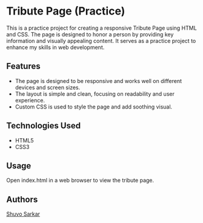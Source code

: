 # Tribute Page (Practice)

This is a practice project for creating a responsive Tribute Page using HTML and CSS. The page is designed to honor a person by providing key information and visually appealing content. It serves as a practice project to enhance my skills in web development.


## Features

- The page is designed to be responsive and works well on different devices and screen sizes.
- The layout is simple and clean, focusing on readability and user experience.
- Custom CSS is used to style the page and add soothing visual.


## Technologies Used

- HTML5
- CSS3


## Usage

Open index.html in a web browser to view the tribute page.


## Authors

[Shuvo Sarkar](https://www.linkedin.com/in/shuvosarkarofficial)

